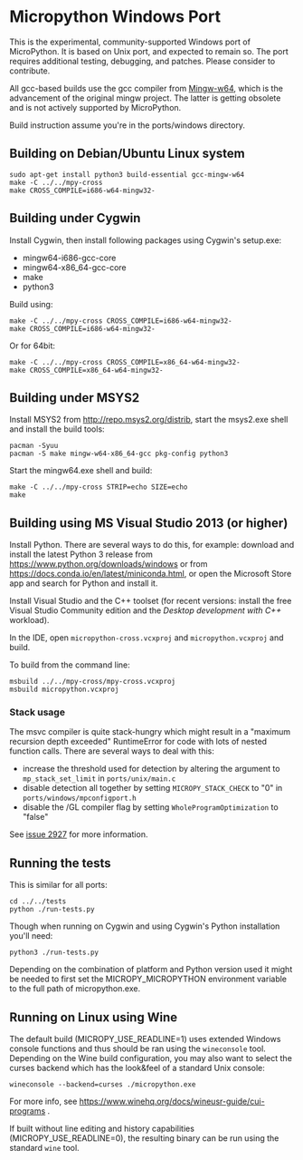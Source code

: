 # Micropython Windows Port

This is the experimental, community-supported Windows port of MicroPython.
It is based on Unix port, and expected to remain so.
The port requires additional testing, debugging, and patches. Please
consider to contribute.

All gcc-based builds use the gcc compiler from [Mingw-w64](mingw-w64.org),
which is the advancement of the original mingw project. The latter is
getting obsolete and is not actively supported by MicroPython.

Build instruction assume you're in the ports/windows directory.

## Building on Debian/Ubuntu Linux system

    sudo apt-get install python3 build-essential gcc-mingw-w64
    make -C ../../mpy-cross
    make CROSS_COMPILE=i686-w64-mingw32-

## Building under Cygwin

Install Cygwin, then install following packages using Cygwin's setup.exe:

- mingw64-i686-gcc-core
- mingw64-x86_64-gcc-core
- make
- python3

Build using:

    make -C ../../mpy-cross CROSS_COMPILE=i686-w64-mingw32-
    make CROSS_COMPILE=i686-w64-mingw32-

Or for 64bit:

    make -C ../../mpy-cross CROSS_COMPILE=x86_64-w64-mingw32-
    make CROSS_COMPILE=x86_64-w64-mingw32-

## Building under MSYS2

Install MSYS2 from <http://repo.msys2.org/distrib>, start the msys2.exe shell
and install the build tools:

    pacman -Syuu
    pacman -S make mingw-w64-x86_64-gcc pkg-config python3

Start the mingw64.exe shell and build:

    make -C ../../mpy-cross STRIP=echo SIZE=echo
    make

## Building using MS Visual Studio 2013 (or higher)

Install Python. There are several ways to do this, for example: download and
install the latest Python 3 release from
<https://www.python.org/downloads/windows> or from
<https://docs.conda.io/en/latest/miniconda.html>, or open the Microsoft Store
app and search for Python and install it.

Install Visual Studio and the C++ toolset (for recent versions: install
the free Visual Studio Community edition and the *Desktop development with C++* workload).

In the IDE, open `micropython-cross.vcxproj` and `micropython.vcxproj` and
build.

To build from the command line:

    msbuild ../../mpy-cross/mpy-cross.vcxproj
    msbuild micropython.vcxproj

### Stack usage

The msvc compiler is quite stack-hungry which might result in a "maximum
recursion depth exceeded" RuntimeError for code with lots of nested function
calls. There are several ways to deal with this:

- increase the threshold used for detection by altering the argument to
  `mp_stack_set_limit` in `ports/unix/main.c`
- disable detection all together by setting `MICROPY_STACK_CHECK` to "0" in
  `ports/windows/mpconfigport.h`
- disable the /GL compiler flag by setting `WholeProgramOptimization` to
  "false"

See [issue 2927](https://github.com/micropython/micropython/issues/2927) for
more information.

## Running the tests

This is similar for all ports:

    cd ../../tests
    python ./run-tests.py

Though when running on Cygwin and using Cygwin's Python installation you'll
need:

    python3 ./run-tests.py

Depending on the combination of platform and Python version used it might be
needed to first set the MICROPY_MICROPYTHON environment variable to
the full path of micropython.exe.

## Running on Linux using Wine

The default build (MICROPY_USE_READLINE=1) uses extended Windows console
functions and thus should be ran using the `wineconsole` tool. Depending
on the Wine build configuration, you may also want to select the curses
backend which has the look&feel of a standard Unix console:

    wineconsole --backend=curses ./micropython.exe

For more info, see <https://www.winehq.org/docs/wineusr-guide/cui-programs> .

If built without line editing and history capabilities
(MICROPY_USE_READLINE=0), the resulting binary can be run using the standard
`wine` tool.
